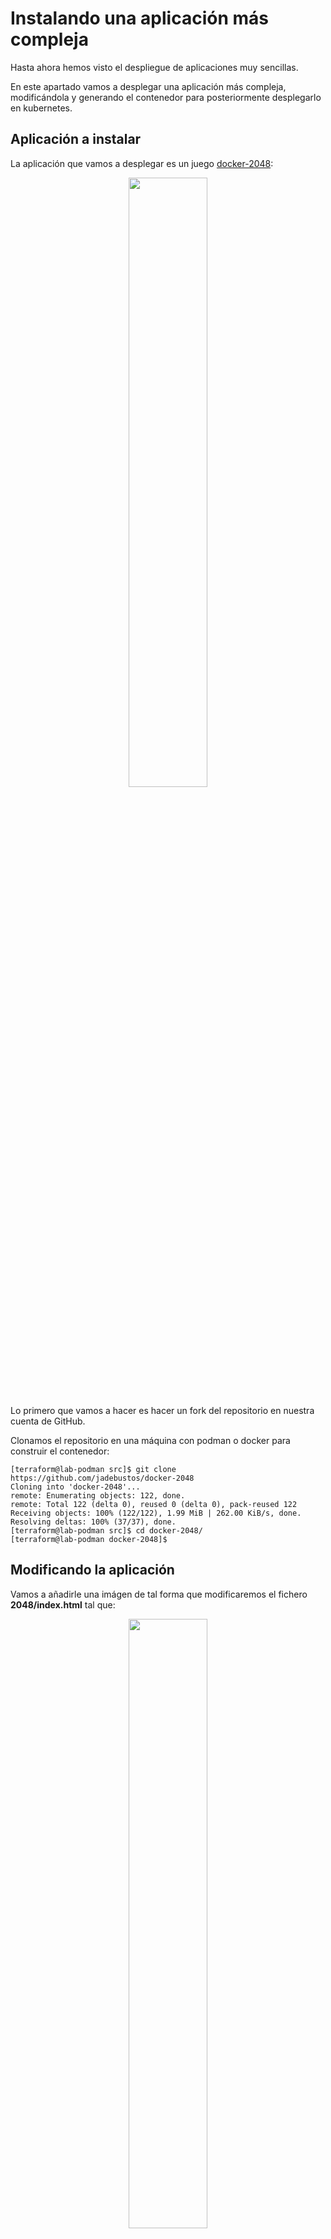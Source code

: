 # Instalando una aplicación más compleja

Hasta ahora hemos visto el despliegue de aplicaciones muy sencillas.

En este apartado vamos a desplegar una aplicación más compleja, modificándola y generando el contenedor para posteriormente desplegarlo en kubernetes.

## Aplicación a instalar

La aplicación que vamos a desplegar es un juego [docker-2048](https://github.com/alexwhen/docker-2048):

<center><img src="../imgs/docker-2048.png" width="50%" height="50%"></center>

Lo primero que vamos a hacer es hacer un fork del repositorio en nuestra cuenta de GitHub.

Clonamos el repositorio en una máquina con podman o docker para construir el contenedor:

```console
[terraform@lab-podman src]$ git clone https://github.com/jadebustos/docker-2048
Cloning into 'docker-2048'...
remote: Enumerating objects: 122, done.
remote: Total 122 (delta 0), reused 0 (delta 0), pack-reused 122
Receiving objects: 100% (122/122), 1.99 MiB | 262.00 KiB/s, done.
Resolving deltas: 100% (37/37), done.
[terraform@lab-podman src]$ cd docker-2048/
[terraform@lab-podman docker-2048]$
```

## Modificando la aplicación

Vamos a añadirle una imágen de tal forma que modificaremos el fichero **2048/index.html** tal que:

<center><img src="../imgs/docker-2048-kubernetes.png" width="50%" height="50%"/></center>

Incluyendo la imagen que hayamos elegido en el directorio **2048/meta**.

Es necesario incluir estos cambios en el fichero Dockerfile. El Docker file original:

```dockerfile
FROM alpine:latest

MAINTAINER yourname <your@email> 

RUN apk --update add nginx

COPY 2048 /usr/share/nginx/html

EXPOSE 80

CMD ["nginx", "-g", "daemon off;"]
```

Como se copia todo el contenido del directorio 2048 automáticamente se copian las modificaciones que hemos hecho. Por lo tanto vamos a generar la imagen del contenedor:

```console
[terraform@lab-podman docker-2048]$ buildah bud -t 2048-game .
STEP 1: FROM alpine:latest
...
[terraform@lab-podman docker-2048]$ podman images
REPOSITORY                TAG     IMAGE ID      CREATED         SIZE
localhost/2048-game       latest  fd338acb5eb5  45 seconds ago  9.97 MB
docker.io/library/alpine  latest  e50c909a8df2  4 days ago      5.88 MB
[terraform@lab-podman docker-2048]$ 
```

> ![TIP](../imgs/tip-icon.png) Vamos a utilizar **podman** y **buildah**. Deberías probar a reproducir los pasos con **docker**.

Arrancamos el contenedor:

```console
[terraform@lab-podman docker-2048]$ podman run -d -p 8080:80 localhost/2048-game
15acafbc214b2440b0b4bedf5059182671ab6381bd4e5473cd3c62a88a65a379
[terraform@lab-podman docker-2048]$ podman ps
CONTAINER ID  IMAGE   COMMAND  CREATED  STATUS  PORTS   NAMES
[terraform@lab-podman docker-2048]$ podman ps -a
CONTAINER ID  IMAGE                COMMAND               CREATED        STATUS                    PORTS                 NAMES
15acafbc214b  localhost/2048-game  nginx -g daemon o...  7 seconds ago  Exited (1) 6 seconds ago  0.0.0.0:8080->80/tcp  cool_mestorf
[terraform@lab-podman docker-2048]$ 
```

El contenedor arranca y se para. Debería permanecer arrancado, veamos a ver si en los logs vemos alguna pista que nos indique que pudiera estar pasando:

```console
[terraform@lab-podman docker-2048]$ podman ps -a
CONTAINER ID  IMAGE                COMMAND               CREATED        STATUS                    PORTS                 NAMES
15acafbc214b  localhost/2048-game  nginx -g daemon o...  7 seconds ago  Exited (1) 6 seconds ago  0.0.0.0:8080->80/tcp  cool_mestorf
[terraform@lab-podman docker-2048]$ podman logs 15acafbc214b
nginx: [emerg] open() "/run/nginx/nginx.pid" failed (2: No such file or directory)
[terraform@lab-podman docker-2048]$ 
```

El problema es que no puede crear el fichero de pid para el proceso de nginx. Esto puede ser debido a dos cosas, a que no exista el directorio o a que no tenga permisos de escritura. Ejecutemos una shell en el contenedor:

```console
[terraform@lab-podman docker-2048]$ podman run -it -p 8080:80 localhost/2048-game /bin/ash
/ # ls -lh /run/nginx
ls: /run/nginx: No such file or directory
/ # 
```

> ![INFORMATION](../imgs/information-icon.png) Existen diferentes shell, las más utilizadas suelen ser **/bin/bash** o **/bin/sh** pero no necesariamente tienen que estar en la imagen del contenedor. En este caso la imagen del contenedor contiene **/bin/ash**.

No existe el directorio donde nginx tiene que crear el fichero para el pid. Por lo tanto vamos a crearlo en el Dockerfile y volvemos a crear la imagen. El Dockerfile quedará:

```dockerfile
FROM alpine:latest

MAINTAINER yourname <your@email> 

RUN apk --update add nginx
RUN mkdir /run/nginx

COPY 2048 /usr/share/nginx/html

EXPOSE 80

CMD ["nginx", "-g", "daemon off;"]
```

Volvemos a construir la imagen del contenedor y lo arrancamos:

```console
[terraform@lab-podman docker-2048]$ buildah bud -t 2048-game .
...
[terraform@lab-podman docker-2048]$ podman run -d -p 8080:80 localhost/2048-game
ac2390cf18ef38c1ce77eed499b6839e623bdcf149251d572b121627ac45d4ac
[terraform@lab-podman docker-2048]$ podman ps
CONTAINER ID  IMAGE   COMMAND  CREATED  STATUS  PORTS   NAMES
ac2390cf18ef  localhost/2048-game  nginx -g daemon o...  18 seconds ago  Up 16 seconds ago  0.0.0.0:8080->80/tcp  silly_jennings
[terraform@lab-podman docker-2048]$ 
```
La imagen del contenedor ya arranca.

Vamos a arrancar un navegador y acceder a la aplicación para comprobar que funciona correctamente:

Nos conectamos con un navegador:

<center><img src="../imgs/docker-2048-nginx-404.png" width="90%" height="90%"/></center>

> ![TIP](../imgs/tip-icon.png) Tendrás que abrir el puerto en el firewall para poder acceder:
> ```console 
> [root@lab-podman ~]# firewall-cmd --permanent --add-port=8080/tcp
> success
> [root@lab-podman ~]# firewall-cmd --reload
> success
> [root@lab-podman ~]# 
> ```

Vemos que la aplicación no se muestra, luego hay algún error. Por el Dockerfile vemos que la aplicación se copia al directorio **/usr/share/nginx/html**, vamos a ver si en los logs se muestra algo:

```console
[terraform@lab-podman docker-2048]$ podman ps
CONTAINER ID  IMAGE                COMMAND               CREATED         STATUS             PORTS                 NAMES
ac2390cf18ef  localhost/2048-game  nginx -g daemon o...  14 minutes ago  Up 14 minutes ago  0.0.0.0:8080->80/tcp  silly_jennings
[terraform@lab-podman docker-2048]$ podman logs ac2390cf18ef
[terraform@lab-podman docker-2048]$ 
```

Como no vemos nada nos conectamos al contenedor:

```console
[terraform@lab-podman docker-2048]$ podman exec -it ac2390cf18ef /bin/ash
/ # ps ax
PID   USER     TIME  COMMAND
    1 root      0:00 nginx: master process nginx -g daemon off;
    6 nginx     0:00 nginx: worker process
    7 nginx     0:00 nginx: worker process
    8 root      0:00 /bin/ash
   14 root      0:00 ps ax
/ # ls -lh /usr/share/nginx/
total 4K     
drwxr-xr-x    5 root     root         118 Feb  2 18:46 html
-rw-r--r--    1 root     root         342 Jan  7 22:53 http-default_server.conf
/ # ls -lh /usr/share/nginx/html/
total 20K    
-rw-rw-r--    1 root     root        1.9K Feb  2 16:43 CONTRIBUTING.md
-rw-rw-r--    1 root     root        4.2K Feb  2 16:43 favicon.ico
-rw-rw-r--    1 root     root        4.1K Feb  2 17:05 index.html
drwxrwxr-x    2 root     root         252 Feb  2 16:43 js
drwxrwxr-x    2 root     root         147 Feb  2 17:05 meta
drwxrwxr-x    3 root     root          72 Feb  2 16:43 style
/ #
```

La aplicacion se encuentra en el directorio correcto, **nginx** está arrancado como root y por los permisos sobre los directorios **nginx** puede acceder al contenido sin embargo no está encontrando la aplicación para servirla. Vamos a comprobar la configuración de **nginx**:

```console
/ # nginx -t
nginx: the configuration file /etc/nginx/nginx.conf syntax is ok
nginx: configuration file /etc/nginx/nginx.conf test is successful
/ # nginx -V
nginx version: nginx/1.18.0
built with OpenSSL 1.1.1i  8 Dec 2020
TLS SNI support enabled
configure arguments: --prefix=/var/lib/nginx --sbin-path=/usr/sbin/nginx --modules-path=/usr/lib/nginx/modules --conf-path=/etc/nginx/nginx.conf --pid-path=/run/nginx/nginx.pid --lock-path=/run/nginx/nginx.lock --http-client-body-temp-path=/var/lib/nginx/tmp/client_body --http-proxy-temp-path=/var/lib/nginx/tmp/proxy --http-fastcgi-temp-path=/var/lib/nginx/tmp/fastcgi --http-uwsgi-temp-path=/var/lib/nginx/tmp/uwsgi --http-scgi-temp-path=/var/lib/nginx/tmp/scgi --with-perl_modules_path=/usr/lib/perl5/vendor_perl --user=nginx --group=nginx --with-threads --with-file-aio --with-http_ssl_module --with-http_v2_module --with-http_realip_module --with-http_addition_module --with-http_xslt_module=dynamic --with-http_image_filter_module=dynamic --with-http_geoip_module=dynamic --with-http_sub_module --with-http_dav_module --with-http_flv_module --with-http_mp4_module --with-http_gunzip_module --with-http_gzip_static_module --with-http_auth_request_module --with-http_random_index_module --with-http_secure_link_module --with-http_degradation_module --with-http_slice_module --with-http_stub_status_module --with-http_perl_module=dynamic --with-mail=dynamic --with-mail_ssl_module --with-stream=dynamic --with-stream_ssl_module --with-stream_realip_module --with-stream_geoip_module=dynamic --with-stream_ssl_preread_module --add-dynamic-module=/home/buildozer/aports/main/nginx/src/njs-0.5.0/nginx --add-dynamic-module=/home/buildozer/aports/main/nginx/src/ngx_devel_kit-0.3.1/ --add-dynamic-module=/home/buildozer/aports/main/nginx/src/ngx_brotli-1.0.0rc/ --add-dynamic-module=/home/buildozer/aports/main/nginx/src/ngx_cache_purge-2.5.1/ --add-dynamic-module=/home/buildozer/aports/main/nginx/src/nginx-dav-ext-module-3.0.0/ --add-dynamic-module=/home/buildozer/aports/main/nginx/src/echo-nginx-module-0.62/ --add-dynamic-module=/home/buildozer/aports/main/nginx/src/encrypted-session-nginx-module-0.08/ --add-dynamic-module=/home/buildozer/aports/main/nginx/src/ngx-fancyindex-0.5.1/ --add-dynamic-module=/home/buildozer/aports/main/nginx/src/headers-more-nginx-module-0.33/ --add-dynamic-module=/home/buildozer/aports/main/nginx/src/lua-nginx-module-0.10.19/ --add-dynamic-module=/home/buildozer/aports/main/nginx/src/lua-upstream-nginx-module-0.07/ --add-dynamic-module=/home/buildozer/aports/main/nginx/src/nchan-1.2.7/ --add-dynamic-module=/home/buildozer/aports/main/nginx/src/nginx-http-shibboleth-2.0.1/ --add-dynamic-module=/home/buildozer/aports/main/nginx/src/redis2-nginx-module-0.15/ --add-dynamic-module=/home/buildozer/aports/main/nginx/src/set-misc-nginx-module-0.32/ --add-dynamic-module=/home/buildozer/aports/main/nginx/src/nginx-upload-progress-module-0.9.2/ --add-dynamic-module=/home/buildozer/aports/main/nginx/src/nginx-upstream-fair-0.1.3/ --add-dynamic-module=/home/buildozer/aports/main/nginx/src/nginx-rtmp-module-1.2.1/ --add-dynamic-module=/home/buildozer/aports/main/nginx/src/nginx-vod-module-1.27/ --add-dynamic-module=/home/buildozer/aports/main/nginx/src/ngx_http_geoip2_module-3.3/ --add-dynamic-module=/home/buildozer/aports/main/nginx/src/naxsi-1.3/naxsi_src --add-dynamic-module=/home/buildozer/aports/main/nginx/src/mod_zip-1.2.0/ --add-dynamic-module=/home/buildozer/aports/main/nginx/src/nginx-module-vts-0.1.18/ --add-dynamic-module=/home/buildozer/aports/main/nginx/src/traffic-accounting-nginx-module-2.0/ --add-dynamic-module=/home/buildozer/aports/main/nginx/src/ngx_http_untar_module-1.0/ --add-dynamic-module=/home/buildozer/aports/main/nginx/src/ngx_upstream_jdomain-1.1.5/ --add-dynamic-module=/home/buildozer/aports/main/nginx/src/nginx_cookie_flag_module-1.1.0/ --add-dynamic-module=/home/buildozer/aports/main/nginx/src/array-var-nginx-module-0.05/
/ # ls -lh /var/lib/
total 0      
drwxr-xr-x    2 root     root           6 Jan 28 21:51 apk
drwxr-xr-x    2 root     root           6 Jan 28 21:51 misc
drwxr-x---    4 nginx    nginx         17 Feb  2 18:46 nginx
drwxr-xr-x    2 root     root           6 Jan 28 21:51 udhcpd
/ # ls -lh /var/lib/nginx/
total 0      
drwxr-xr-x    2 root     root          40 Feb  2 18:46 html
lrwxrwxrwx    1 root     root          14 Feb  2 18:46 logs -> /var/log/nginx
lrwxrwxrwx    1 root     root          22 Feb  2 18:46 modules -> /usr/lib/nginx/modules
lrwxrwxrwx    1 root     root          10 Feb  2 18:46 run -> /run/nginx
drwx------    7 nginx    nginx         78 Feb  2 18:46 tmp
/ # 
```

+ Con **nginx -t** vemos que la sintaxis del fichero de configuración es la correcta.

+ Con **nginx -V** vemos la versión y las opciones de configuración.

Si nos fijamos vemos que **--prefix=/var/lib/nginx** esta opción de dice a **nginx** donde buscar las aplicaciones a servir, pero según el Dockerfile la aplicación la hemos copiado a **/usr/share/nginx/html** luego no está encontrando la aplicación.

Ya hemos encontrado dos fallos ¿El Dockerfile es erróneo? La respuesta es no. Si nos vamos al [repositorio de la aplicación](https://github.com/alexwhen/docker-2048) podemos ver que el fichero Dockefile fue modificado por última vez hace seis años. Y si vamos al [repositorio en Docker Hub](https://hub.docker.com/r/alexwhen/docker-2048) podemos ver que la imagen del contenedor publicada tiene también seis años.

Al construir la imagen se construye sobre la imagen **alpine:latest** que, obviamente, en seis años ha ido evolucionando. Entre otras cosas la versión de **ngnix** es diferente y por ese motivo nos hemos encontrado los problemas que hemos tenido.

Deberíamos comprobar la configuración de **nginx** para asegurarnos de que todo está bien, lo que vamos a hacer es incluir nuestro fichero de configuración de **nginx** y vamos a cambiar el directorio donde se copia la aplicación por el que tenemos configurado en la nueva versión de la configuración de **nginx**. El Dockerfile:

```dockerfile
FROM alpine:latest

MAINTAINER yourname <your@email> 

RUN apk --update add nginx
RUN mkdir /run/nginx

COPY 2048 /var/lib/nginx/html
COPY nginx.conf /etc/nginx

EXPOSE 80

CMD ["nginx", "-g", "daemon off;"]
```

El fichero de configuración de **nginx**:

```bash
worker_processes  1;
events {
    worker_connections  1024;
}
http {
    include /etc/nginx/mime.types;
    default_type  application/octet-stream;
    sendfile        on;
    keepalive_timeout  65;
    server {
        listen       80;
        server_name  localhost;
        location / {
            include /etc/nginx/mime.types;
            root   html;
            index  index.html index.htm;
        }
    }
```

Salimos del contenedor, lo destruimos. Creamos la nueva imagen e instanciamos un nuevo contenedor a partir de la imagen nueva:

```console
/ # exit
[terraform@lab-podman docker-2048]$ podman ps
CONTAINER ID  IMAGE                COMMAND               CREATED         STATUS             PORTS                 NAMES
ac2390cf18ef  localhost/2048-game  nginx -g daemon o...  35 minutes ago  Up 35 minutes ago  0.0.0.0:8080->80/tcp  silly_jennings
[terraform@lab-podman docker-2048]$ podman stop ac2390cf18ef
ac2390cf18ef38c1ce77eed499b6839e623bdcf149251d572b121627ac45d4ac
[terraform@lab-podman docker-2048]$ podman rm ac2390cf18ef
ac2390cf18ef38c1ce77eed499b6839e623bdcf149251d572b121627ac45d4ac
[terraform@lab-podman docker-2048]$ buildah bud -t 2048-game .
...
[terraform@lab-podman docker-2048]$ podman run -d -p 8080:80 localhost/2048-game
a097a4469c2342044e1916b8dbe5f743471cf3d2acd98e54220ac90572e41a09
[terraform@lab-podman docker-2048]$ podman ps
CONTAINER ID  IMAGE                COMMAND               CREATED         STATUS            PORTS                 NAMES
a097a4469c23  localhost/2048-game  nginx -g daemon o...  10 seconds ago  Up 9 seconds ago  0.0.0.0:8080->80/tcp  cool_carson
[terraform@lab-podman docker-2048]$ podman logs a097a4469c23
[terraform@lab-podman docker-2048]$ 
```

Nos conectamos con un navegador:

<center><img src="../imgs/docker-2048-podman-ok.png" width="90%" height="90%"/></center>

Vemos que la aplicación ya se está ejecutando en el contenedor.

## Subiendo la imagen del contenedor a un repositorio de imágenes

Ahora necesitaremos subir la imagen a un registry. Podemos utilizar [quay.io](https://quay.io) o [Docker Hub](https://hub.docker.com/). Con lo cual será necesario crear una cuenta en uno de estos dos repositorios (o cualquier otro que utilices) y crear un repositorio público llamado **2048-game**.

> ![INFORMATION](../imgs/information-icon.png) En Noviembre de 2020 Docker cambió la política de descargas con lo cual si realizamos descargas anónimas, sin autenticar, se puede llegar a bloquear la descarga durante un tiempo por exceder el ancho de banda. Mas información [aquí](https://www.docker.com/increase-rate-limits).

Nos autenticamos en el registry que vayamos a utilizar, tageamos la imagen y hacemos push para subirla al repositorio:

```console
[terraform@lab-podman docker-2048]$ podman images
REPOSITORY                TAG     IMAGE ID      CREATED         SIZE
localhost/2048-game       latest  5b926764e9f4  19 minutes ago  9.96 MB
<none>                    <none>  fd338acb5eb5  3 hours ago     9.97 MB
docker.io/library/alpine  latest  e50c909a8df2  4 days ago      5.88 MB
[terraform@lab-podman docker-2048]$ podman login quay.io
Username: rhte_2019
Password: 
Login Succeeded!
[terraform@lab-podman docker-2048]$ podman tag localhost/2048-game quay.io/rhte_2019/2048-game:latest
[terraform@lab-podman docker-2048]$ podman push quay.io/rhte_2019/2048-game:latest
...
[terraform@lab-podman docker-2048]$
```

Vamos a inspeccionar la imagen que hemos subido al repositorio:

```console
[terraform@lab-podman docker-2048]$ skopeo inspect docker://quay.io/rhte_2019/2048-game:latest
{
    "Name": "quay.io/rhte_2019/2048-game",
    "Tag": "latest",
    "Digest": "sha256:4bda9f6bc946ddedb3475d32c23ecaa11198a8a88390cbe5b6818dbc297f6f95",
    "RepoTags": [
        "latest"
    ],
    "Created": "2021-02-02T20:04:27.861187092Z",
    "DockerVersion": "",
    "Labels": {
        "io.buildah.version": "1.16.7"
    },
    "Architecture": "amd64",
    "Os": "linux",
    "Layers": [
        "sha256:083086456ea59f2d6308d4559d99f5d06e5a5a5135ab00c79d82e6cc8c5e8aa9",
        "sha256:a3ed95caeb02ffe68cdd9fd84406680ae93d633cb16422d00e8a7c22955b46d4",
        "sha256:a3ed95caeb02ffe68cdd9fd84406680ae93d633cb16422d00e8a7c22955b46d4",
        "sha256:a3ed95caeb02ffe68cdd9fd84406680ae93d633cb16422d00e8a7c22955b46d4",
        "sha256:a3ed95caeb02ffe68cdd9fd84406680ae93d633cb16422d00e8a7c22955b46d4",
        "sha256:a3ed95caeb02ffe68cdd9fd84406680ae93d633cb16422d00e8a7c22955b46d4",
        "sha256:a3ed95caeb02ffe68cdd9fd84406680ae93d633cb16422d00e8a7c22955b46d4",
        "sha256:a3ed95caeb02ffe68cdd9fd84406680ae93d633cb16422d00e8a7c22955b46d4",
        "sha256:2cced5bacba76414d6fc1b71585320e72847fc4d2ba0473a5e5c6d7b0b15b91c"
    ],
    "Env": [
        "PATH=/usr/local/sbin:/usr/local/bin:/usr/sbin:/usr/bin:/sbin:/bin"
    ]
}
[terraform@lab-podman docker-2048]$ 
```

Como la imagen está funcionando vamos a subir a git los cambios que hemos realizado:

```console
[terraform@lab-podman docker-2048]$ git status
On branch master
Your branch is up to date with 'origin/master'.

Changes not staged for commit:
  (use "git add <file>..." to update what will be committed)
  (use "git restore <file>..." to discard changes in working directory)
	modified:   2048/index.html
	modified:   Dockerfile

Untracked files:
  (use "git add <file>..." to include in what will be committed)
	2048/meta/kubernetes.png
	nginx.conf

no changes added to commit (use "git add" and/or "git commit -a")
[terraform@lab-podman docker-2048]$ git add .
[terraform@lab-podman docker-2048]$ git commit -m "personalización imagen"
[master 1a73fb7] personalización imagen
 Committer: terraform created user <terraform@lab-podman.frontend.lab>
 4 files changed, 23 insertions(+), 1 deletion(-)
 create mode 100644 2048/meta/kubernetes.png
 create mode 100644 nginx.conf
[terraform@lab-podman docker-2048]$ git push
Username for 'https://github.com': jadebustos
Password for 'https://jadebustos@github.com': 
Enumerating objects: 13, done.
Counting objects: 100% (13/13), done.
Delta compression using up to 2 threads
Compressing objects: 100% (8/8), done.
Writing objects: 100% (8/8), 18.34 KiB | 9.17 MiB/s, done.
Total 8 (delta 3), reused 0 (delta 0), pack-reused 0
remote: Resolving deltas: 100% (3/3), completed with 3 local objects.
To https://github.com/jadebustos/docker-2048
   c6795ee..1a73fb7  master -> master
[terraform@lab-podman docker-2048]$ 
```

## Desplegando la imagen en kubernetes

Crearemos un namespace para el despliegue de la aplicación tal y como hemos visto anteriormente:

```console
[kubeadmin@master game]$ kubectl create namespace game
namespace/game created
[kubeadmin@master game]$
```

El fichero para el deployment:

```yaml
apiVersion: apps/v1
kind: Deployment
metadata:
  name: game
  namespace: game
  labels:
    app: game
spec:
  replicas: 1
  selector:
    matchLabels:
      app: game
  template:
    metadata:
      labels:
        app: game
    spec:
      containers:
      - name: game
        image: quay.io/rhte_2019/2048-game:latest
        ports:
        - containerPort: 80
        readinessProbe:
          httpGet:
            path: /
            port: 80
          initialDelaySeconds: 5
          periodSeconds: 5
          successThreshold: 1
```

Como el **nginx** en la imagen que hemos creado arranca en el puerto 80 lo configuramos y también indicamos la imagen que tiene que descargarse [quay.io/rhte_2019/2048-game:latest](quay.io/rhte_2019/2048-game:latest).

Lo siguiente que vamos a crear es el servicio que creará el endpoint donde la aplicación será accesible internamente dentro de kubernetes:

```yaml
apiVersion: v1
kind: Service
metadata:
    name: game-service
    namespace: game
spec:
    selector:
      app: game
    ports:
    - name: http
      protocol: TCP
      port: 80
      targetPort: 80
```

**port** hace referencia al puerto donde escuchará el servicio y **targetPort** indica el puerto donde se encuentra la aplicación dentro del contenedor.

Ahora será necesario crear el ingress de la aplicación que lo que hará es crear una regla en el ingress controller para poder llegar al servicio publicado para acceder al contenedor:

```yaml
apiVersion: networking.k8s.io/v1
kind: Ingress
metadata:
  name: game
  namespace: game
  labels:
    app: game
      annotations:
      haproxy.org/path-rewrite: "/"
spec:
  rules:
  - host: game.bar
    http:
      paths:
      - path: /game
        pathType: "Prefix"
        backend:
          service:
            name: game-service
            port:
              number: 80
```

Donde **number** hace referencia al puerto del servicio.

Creamos la configuración en un ConfigMap:

```yaml
apiVersion: v1
kind: ConfigMap
metadata:
  name: haproxy-configmap
  namespace: game
data:
  servers-increment: "42"
  ssl-redirect: "OFF"
```

Incluimos todo en un único fichero de configuración:

```yaml
apiVersion: apps/v1
kind: Deployment
metadata:
  name: game
  namespace: game
  labels:
    app: game
spec:
  replicas: 1
  selector:
    matchLabels:
      app: game
  template:
    metadata:
      labels:
        app: game
    spec:
      containers:
      - name: game
        image: quay.io/rhte_2019/2048-game:latest
        ports:
        - containerPort: 80
        readinessProbe:
          httpGet:
            path: /
            port: 80
          initialDelaySeconds: 5
          periodSeconds: 5
          successThreshold: 1
---
apiVersion: v1
kind: Service
metadata:
    name: game-service
    namespace: game
spec:
    selector:
      app: game
    ports:
    - name: http
      protocol: TCP
      port: 80
      targetPort: 80
---
apiVersion: networking.k8s.io/v1
kind: Ingress
metadata:
  name: game
  namespace: game
  labels:
    app: game
      annotations:
      haproxy.org/path-rewrite: "/"
spec:
  rules:
  - host: game.bar
    http:
      paths:
      - path: /game
        pathType: "Prefix"
        backend:
          service:
            name: game-service
            port:
              number: 80
---
apiVersion: v1
kind: ConfigMap
metadata:
  name: haproxy-configmap
  namespace: game
data:
  servers-increment: "42"
  ssl-redirect: "OFF"
```

Y hacemos el despliegue:

```console
[kubeadmin@master 2048-game]$ kubectl apply -f game.yaml 
deployment.apps/game created
service/game-service created
ingress.networking.k8s.io/game created
configmap/haproxy-configmap created
[kubeadmin@master 2048-game]$ 
```

Comprobamos el puerto que está exponiendo el Ingress Controller:

```console
[kubeadmin@master 2048-game]$ kubectl get svc --namespace=haproxy-controller
NAME                      TYPE        CLUSTER-IP       EXTERNAL-IP   PORT(S)                                     AGE
haproxy-ingress           NodePort    10.103.225.131   <none>        80:30432/TCP,443:31967/TCP,1024:31588/TCP   8d
ingress-default-backend   ClusterIP   10.96.170.15     <none>        8080/TCP                                    8d
[kubeadmin@master 2048-game]$ kubectl get ingress --namespace=game
NAME   CLASS    HOSTS      ADDRESS   PORTS   AGE
game   <none>   game.bar             80      10m
[kubeadmin@master 2048-game]$ kubectl describe ingress game --namespace=game
Name:             game
Namespace:        game
Address:          
Default backend:  default-http-backend:80 (<error: endpoints "default-http-backend" not found>)
Rules:
  Host        Path  Backends
  ----        ----  --------
  game.bar    
              /game   game-service:80 (192.169.112.36:80)
Annotations:  haproxy.org/path-rewrite: /
Events:       <none>
[kubeadmin@master 2048-game]$ 
```

Luego para acceder a la aplicación lo haremos a través de **http://<span></span>game.bar:30432/game**:

<center><img src="../imgs/docker-2048-error-01.png" width="90%" height="90%"/></center>

La aplicación no está cargando, abrimos el depurador del navegador a ver que vemos:

<center><img src="../imgs/docker-2048-debug-01.png" width="90%" height="90%"/></center>

Podemos ver que la url a la que estamos accediendo es **http://<span></span>game.bar:30432/game** sin embargo en la pantalla de debug vemos que los elementos que no encuentra los está intentando descargar desde **http://<span></span>game.bar:30432/js/application.js**.

Esto es debido a que en el ingress le hemos especificado que la ruta de la aplicación es **http://<span></span>game.bar:30432/game** pero sin embargo en el código html la ruta que hemos especificado **/game** no se considera.

Para solucionar esto hay varias alternativas:

+ Añadir variables de entorno en el yaml indicando la ruta y hacer que al arrancar el contenedor se modifique el código html para contemplar la ruta. La definición del deployment sería:

  ```yaml
  apiVersion: apps/v1
  kind: Deployment
  metadata:
    name: game
    namespace: game
    labels:
      app: game
  spec:
    replicas: 1
    selector:
      matchLabels:
        app: game
    template:
      metadata:
        labels:
          app: game
      spec:
        containers:
        - name: game
          image: quay.io/rhte_2019/2048-game:latest
          env:
          - name: ROUTE_PATH
            value: "game"
          ports:
          - containerPort: 80
          readinessProbe:
            httpGet:
              path: /
              port: 80
            initialDelaySeconds: 5
            periodSeconds: 5
            successThreshold: 1
  ```
  Luego habría que modificar el código html para que el script de arranque modificará el código html cogiendo el valor de la variable de entorno **ROUTE_PATH**.

+ Eliminar la ruta **/game** en el Ingress. La definición del Ingress de la aplicación sería:

  ```yaml
  apiVersion: networking.k8s.io/v1
  kind: Ingress
  metadata:
    name: game
    namespace: game
    labels:
      app: game
    annotations:
      haproxy.org/path-rewrite: "/"
  spec:
    rules:
    - host: game.bar
      http:
        paths:  
        - path: /
          pathType: "Prefix"
          backend:
            service:
              name: game-service
              port:
                number: 80
  ```

Vamos a utilizar esta última solución. Modificamos el Ingress de la aplicación, borramos el despliegue anterior y lo lanzamos:

```console
[kubeadmin@master 2048-game]$ kubectl delete namespace game
namespace "game" deleted
[kubeadmin@master 2048-game]$ kubectl create namespace game
namespace/game created
[kubeadmin@master 2048-game]$ kubectl apply -f game.yaml 
deployment.apps/game created
service/game-service created
ingress.networking.k8s.io/game created
configmap/haproxy-configmap created
[kubeadmin@master 2048-game]$ 
```

Accedemos con el navegador:

<center><img src="../imgs/docker-2048-error-02.png" width="90%" height="90%"/></center>

Seguimos teniendo el mismo problema. La aplicación no está cargando, abrimos el depurador del navegador a ver que vemos:

<center><img src="../imgs/docker-2048-debug-02.png" width="90%" height="90%"/></center>

Ahora vemos errores diferentes:

> The script from “http://<span></span>game.bar:30432/js/bind_polyfill.js” was loaded even though its MIME type (“text/html”) is not a valid JavaScript MIME type.
>
> Uncaught SyntaxError: expected expression, got '<'

Parece que no tiene problemas en descargarse el fichero de javasript pero el tipo MIME no es el correcto. Vamos a comprobar el comportamiento atacando al Ingress Controller:

```console
[kubeadmin@master 2048-game]$ curl -I -H 'Host: game.bar' 'http://192.168.1.110:30432/js/bind_polyfill.js'
HTTP/1.1 200 OK
server: nginx/1.18.0
date: Tue, 02 Feb 2021 23:56:22 GMT
content-type: text/html
content-length: 4069
last-modified: Tue, 02 Feb 2021 20:09:38 GMT
etag: "6019b182-fe5"
accept-ranges: bytes

[kubeadmin@master 2048-game]$ 
```

Efectivamente, vemos que se descarga bien, pero el tipo MIME debería ser **application/javascript**.

Vamos a atacar al endpoint interno a ver cual es el resultado:

```console
[kubeadmin@master 2048-game]$ kubectl describe ingress game --namespace=game
Name:             game
Namespace:        game
Address:          
Default backend:  default-http-backend:80 (<error: endpoints "default-http-backend" not found>)
Rules:
  Host        Path  Backends
  ----        ----  --------
  game.bar    
              /   game-service:80 (192.169.112.37:80)
Annotations:  haproxy.org/path-rewrite: /
Events:       <none>
[kubeadmin@master 2048-game]$ curl -I -H 'Host: game.bar' 'http://192.169.112.37:80/js/bind_polyfill.js'
HTTP/1.1 200 OK
Server: nginx/1.18.0
Date: Tue, 02 Feb 2021 23:58:23 GMT
Content-Type: application/javascript
Content-Length: 220
Last-Modified: Tue, 02 Feb 2021 16:43:58 GMT
Connection: keep-alive
ETag: "6019814e-dc"
Accept-Ranges: bytes

[kubeadmin@master 2048-game]$ 
```

Vemos que, sin embargo, desde el enpoint interno el tipo MIME es el correcto. Luego en el Ingress Controller parece que se están resescribiendo las cabeceras.

Vamos a conectarlos al Ingress Controller y ver la configuración para comprobar si hay alguna directiva que reescriba o fuerce las cabeceras:

```console
[kubeadmin@master 2048-game]$ kubectl exec --stdin --tty haproxy-ingress-67f7c8b555-j7qdp --namespace=haproxy-controller -- /bin/sh
/ $ cat /etc/haproxy/haproxy.cfg | grep -i header
  http-request set-header X-Forwarded-Proto https
/ $ cat /etc/haproxy/haproxy.cfg | grep -i mime
/ $ 
```

A priori no las hay. Podemos editar el fichero y revisarlo en detalle.

Si vamos a la definición del ingress de la aplicación:

```yaml
apiVersion: networking.k8s.io/v1
kind: Ingress
metadata:
  name: game
  namespace: game
  labels:
    app: game
  annotations:
    haproxy.org/path-rewrite: "/"
spec:
  rules:
  - host: game.bar
    http:
      paths:
      - path: /
        pathType: "Prefix"
        backend:
          service:
            name: game-service
            port:
              number: 80
```

Vemos que tenemos un rewrite, [path-rewrite](https://www.haproxy.com/documentation/kubernetes/1.4.5/configuration/ingress/), que reescribe la URL. Como es la única reescritura que hemos encontrado vamos a probar a eliminarla y relanzar el despliegue utilizando [game.yaml](2048-game/game.yaml):

```console
[kubeadmin@master 2048-game]$ kubectl delete namespace game
namespace "game" deleted
[kubeadmin@master 2048-game]$ kubectl create namespace game
namespace/game created
[kubeadmin@master 2048-game]$ kubectl apply -f game.yaml 
deployment.apps/game created
service/game-service created
ingress.networking.k8s.io/game created
configmap/haproxy-configmap created
[kubeadmin@master 2048-game]$ 
```

> ![INFORMATION](../imgs/information-icon.png) [Annotations](https://kubernetes.io/es/docs/concepts/overview/working-with-objects/annotations/)

> ![INFORMATION](../imgs/information-icon.png) [Utilizando Annotations en el Ingress Controller](https://www.haproxy.com/documentation/kubernetes/1.4.5/configuration/ingress/)

Ataquemos al Ingress Controller y al enpoint interno a ver si hay cambios:

```console
[kubeadmin@master 2048-game]$ curl -I -H 'Host: game.bar' 'http://192.168.1.110:30432/js/bind_polyfill.js'
HTTP/1.1 200 OK
server: nginx/1.18.0
date: Wed, 03 Feb 2021 00:07:07 GMT
content-type: application/javascript
content-length: 220
last-modified: Tue, 02 Feb 2021 16:43:58 GMT
etag: "6019814e-dc"
accept-ranges: bytes

[kubeadmin@master 2048-game]$ kubectl describe ep game-service --namespace=game
Name:         game-service
Namespace:    game
Labels:       <none>
Annotations:  endpoints.kubernetes.io/last-change-trigger-time: 2021-02-03T00:06:54Z
Subsets:
  Addresses:          192.169.112.38
  NotReadyAddresses:  <none>
  Ports:
    Name  Port  Protocol
    ----  ----  --------
    http  80    TCP

Events:  <none>
[kubeadmin@master 2048-game]$ curl -I -H 'Host: game.bar' 'http://192.169.112.38:80/js/bind_polyfill.js'
HTTP/1.1 200 OK
Server: nginx/1.18.0
Date: Wed, 03 Feb 2021 00:08:51 GMT
Content-Type: application/javascript
Content-Length: 220
Last-Modified: Tue, 02 Feb 2021 16:43:58 GMT
Connection: keep-alive
ETag: "6019814e-dc"
Accept-Ranges: bytes

[kubeadmin@master 2048-game]$ 
```

Esta vez vemos que los tipos MIME si son correctos. Probemos a conectarnos con el navegador:

<center><img src="../imgs/docker-2048-kubernetes-ok.png" width="90%" height="90%"/></center>

La aplicación carga correctamente, probamos a jugar unas partidas y vemos que ya funciona correctamente.

## Conclusiones

Hemos desplegado una aplicación a sabiendas de que daría problemas para ilustrar no solo algunos de los problemas que nos podemos encontrar:

+ La imagen base ha cambiado y los cambios generan problemas que hay que depurar.
+ Problemas con la carga de elementos debido a problemas de rutas.
+ Reescritura de cabeceras.

También se ha visto como realizar un troubleshooting según se han ido encontrando los problemas.

